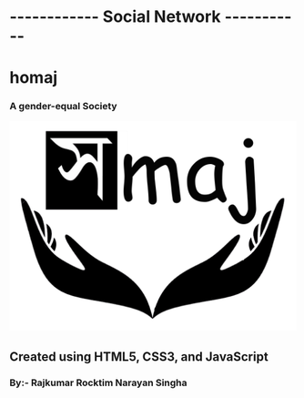 # ------------      Social Network   -----------

# homaj

### A gender-equal Society
 
![Sample Portfolio](https://github.com/Rocktim53/Social-Network/blob/master/images/homaj%20logo.png)



## Created using HTML5, CSS3, and JavaScript


### By:- Rajkumar Rocktim Narayan Singha